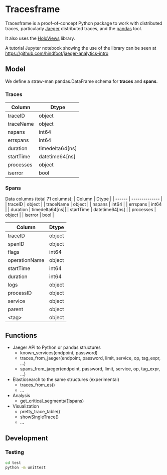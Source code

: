
# Tracesframe

Tracesframe is a proof-of-concept Python package to work with distributed
traces, particularly [Jaeger](https://www.jaegertracing.io/) distributed traces, and the [pandas](https://pandas.pydata.org/) tool.

It also uses the [HoloViews](https://holoviews.org/) library.

A tutorial Jupyter notebook showing the use of the library can be seen at https://github.com/hindfoot/jaeger-analytics-intro


## Model

We define a straw-man pandas.DataFrame schema for **traces** and **spans**.

### Traces

|  Column    | Dtype          |
|  ------    | -------------- |
|  traceID   | object         |
|  traceName | object         |
|  nspans    | int64          |
|  errspans  | int64          |
|  duration  | timedelta64[ns]|
|  startTime | datetime64[ns] |
|  processes | object         |
|  iserror   | bool           |

### Spans

Data columns (total 71 columns):
|  Column    | Dtype          |
|  ------    | -------------- |
|  traceID   | object         |
|  traceName | object         |
|  nspans    | int64          |
|  errspans  | int64          |
|  duration  | timedelta64[ns]|
|  startTime | datetime64[ns] |
|  processes | object         |
|  iserror   | bool           |


| Column                       | Dtype  |
| ------                       | -----  |
| traceID                      | object |
| spanID                       | object |
| flags                        | int64  |
| operationName                | object |
| startTime                    | int64  |
| duration                     | int64  |
| logs                         | object |
| processID                    | object |
| service                      | object |
| parent                       | object |
| &lt;tag&gt;                  | object |

## Functions

- Jaeger API to Python or pandas structures
  - known_services(endpoint, password)
  - traces_from_jaeger(endpoint, password, limit, service, op, tag_expr, …) 
  - spans_from_jaeger(endpoint, password, limit, service, op, tag_expr, …)
- Elasticsearch to the same structures (experimental)
  - traces_from_es()
  - …
- Analysis
  - get_critical_segments([]spans)
- Visualization
  - pretty_trace_table()
  - showSingleTrace()
  - …

## Development

### Testing

```bash
cd test
python -m unittest
```

